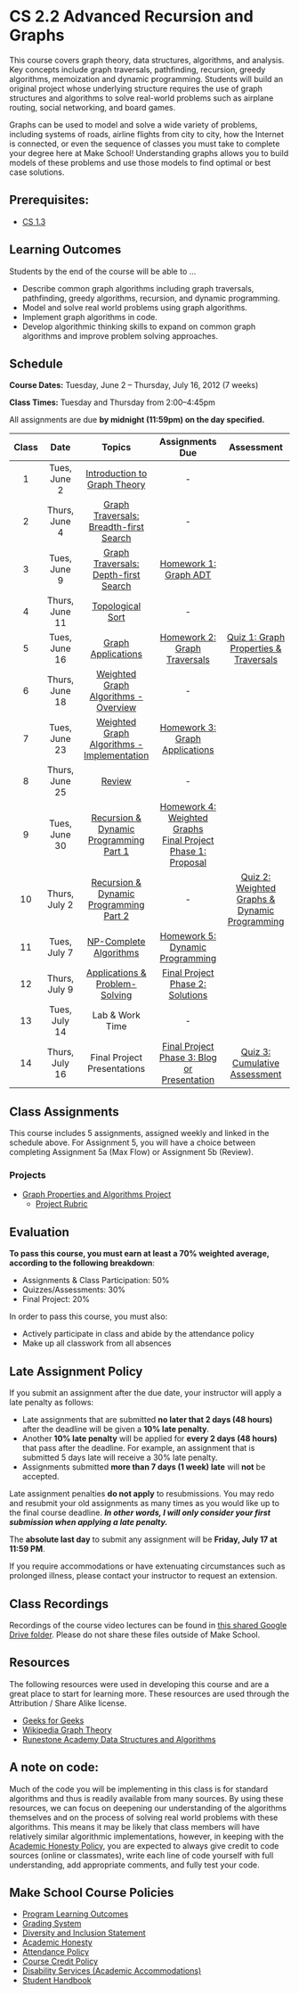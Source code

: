 # CS 2.2 Advanced Recursion and Graphs

This course covers graph theory, data structures, algorithms, and analysis. Key concepts include graph traversals, pathfinding, recursion, greedy algorithms, memoization and dynamic programming. Students will build an original project whose underlying structure requires the use of graph structures and algorithms to solve real-world problems such as airplane routing, social networking, and board games.

Graphs can be used to model and solve a wide variety of problems, including systems of roads, airline flights from city to city, how the Internet is connected, or even the sequence of classes you must take to complete your degree here at Make School! Understanding graphs allows you to build models of these problems and use those models to find optimal or best case solutions.

## Prerequisites:  

- [CS 1.3](https://github.com/Make-School-Courses/CS-1.3-Core-Data-Structures)

## Learning Outcomes

Students by the end of the course will be able to ...

- Describe common graph algorithms including graph traversals, pathfinding, greedy algorithms, recursion, and dynamic programming.
- Model and solve real world problems using graph algorithms.
- Implement graph algorithms in code.
- Develop algorithmic thinking skills to expand on common graph algorithms and improve problem solving approaches.

## Schedule

**Course Dates:** Tuesday, June 2 – Thursday, July 16, 2012 (7 weeks)

**Class Times:** Tuesday and Thursday from 2:00–4:45pm

All assignments are due **by midnight (11:59pm) on the day specified.**

| Class | Date | Topics | Assignments Due | Assessment |
|:-----:|:----:|:------:| :---------: | :--------: |
|  1 | Tues, June 2 | [Introduction to Graph Theory](Lessons/01-Intro-to-Graph-Theory) | - |
|  2 | Thurs, June 4 | [Graph Traversals: Breadth-first Search](Lessons/02-Graph-Traversals-BFS) | - |
|  3 | Tues, June 9 | [Graph Traversals: Depth-first Search](Lessons/03-Graph-Traversals-DFS) | [Homework 1: Graph ADT](Assignments/01-Graph-ADT) |
|  4 | Thurs, June 11 | [Topological Sort](Lessons/04-Topological-Sort) | - |  |
|  5 | Tues, June 16 | [Graph Applications](https://docs.google.com/presentation/d/1ykYtxuS-L2UemvAykJrW0m11oTyCyDrB6gQbTzaz6jE/edit?usp=sharing) | [Homework 2: Graph Traversals](Assignments/02-Graph-Traversals) | [Quiz 1: Graph Properties & Traversals](Assessments/Quiz-1-Study-Guide) |
|  6 | Thurs, June 18 | [Weighted Graph Algorithms - Overview](https://docs.google.com/presentation/d/1mvH1YpsiDTl8T_fB6xYF_gkwF_M11DDCme8Agd0EACc/edit?usp=sharing) | - |
|  7 | Tues, June 23 | [Weighted Graph Algorithms - Implementation](https://docs.google.com/presentation/d/1UGOzxEXlPRV-Mlwfg-hEBovL-3ZkAQgUlaZbmJzt3fU/edit?usp=sharing) | [Homework 3: Graph Applications](Assignments/03-Graph-Applications) |
|  8 | Thurs, June 25 | [Review](https://docs.google.com/presentation/d/1Nssu35WyawQzsmKHlpJr5vfZr25MwAoLOHsV0JsZCDY/edit?usp=sharing) | - |
|  9 | Tues, June 30 | [Recursion & Dynamic Programming Part 1](Lessons/07-Dynamic-Programming) | [Homework 4: Weighted Graphs](Assignments/04-Weighted-Graphs)<br>[Final Project Phase 1: Proposal](Projects/Graph-Project) |
|  10 | Thurs, July 2 | [Recursion & Dynamic Programming Part 2](Lessons/08-More-Dynamic-Programming) | - | [Quiz 2: Weighted Graphs & Dynamic Programming](Assessments/Quiz-2-Study-Guide) |
|  11 | Tues, July 7 | [NP-Complete Algorithms](Lessons/13-NP-Complete) | [Homework 5: Dynamic Programming](Assignments/05-Dynamic-Programming) |
|  12 | Thurs, July 9 | [Applications & Problem-Solving](Lessons/11-Graph-Applications) | [Final Project Phase 2: Solutions](Projects/Graph-Project) |
|  13 | Tues, July 14 | Lab & Work Time | - |  |
|  14 | Thurs, July 16 | Final Project Presentations | [Final Project Phase 3: Blog or Presentation](Projects/Graph-Project) | [Quiz 3: Cumulative Assessment](Assessments/Quiz-3-Study-Guide) |

## Class Assignments

This course includes 5 assignments, assigned weekly and linked in the schedule above. For Assignment 5, you will have a choice between completing Assignment 5a (Max Flow) or Assignment 5b (Review).

### Projects

- [Graph Properties and Algorithms Project](Assignments/Graph-Project.md)
  - [Project Rubric](https://docs.google.com/document/d/1hq2D0HFCVIqkEI0HvE3SxCUlhNkSdG1Xoe62b3g9wp4/edit?usp=sharing)

## Evaluation

**To pass this course, you must earn at least a 70% weighted average, according to the following breakdown**:

- Assignments & Class Participation: 50%
- Quizzes/Assessments: 30%
- Final Project: 20%

In order to pass this course, you must also:

- Actively participate in class and abide by the attendance policy
- Make up all classwork from all absences

## Late Assignment Policy

If you submit an assignment after the due date, your instructor will apply a late penalty as follows:

- Late assignments that are submitted **no later that 2 days (48 hours)** after the deadline will be given a **10% late penalty**.
- Another **10% late penalty** will be applied for **every 2 days (48 hours)** that pass after the deadline. For example, an assignment that is submitted 5 days late will receive a 30% late penalty.
- Assignments submitted **more than 7 days (1 week) late** will **not** be accepted.

Late assignment penalties **do not apply** to resubmissions. You may redo and resubmit your old assignments as many times as you would like up to the final course deadline. _**In other words, I will only consider your first submission when applying a late penalty.**_

The **absolute last day** to submit any assignment will be **Friday, July 17 at 11:59 PM**.

If you require accommodations or have extenuating circumstances such as prolonged illness, please contact your instructor to request an extension.

## Class Recordings

Recordings of the course video lectures can be found in [this shared Google Drive folder](https://drive.google.com/drive/u/0/folders/1AGfMCI75bF2JWzEFjIBoxnJSNv8H0bWu). Please do not share these files outside of Make School.

## Resources

The following resources were used in developing this course and are a great place to start for learning more.  These resources are used through the Attribution / Share Alike license.
- [Geeks for Geeks](https://www.geeksforgeeks.org/graph-data-structure-and-algorithms/)
- [Wikipedia Graph Theory](https://en.wikipedia.org/wiki/Graph_theory)
- [Runestone Academy Data Structures and Algorithms](https://runestone.academy/runestone/static/pythonds/index.html)

## A note on code:

Much of the code you will be implementing in this class is for standard algorithms and thus is readily available from many sources. By using these resources, we can focus on deepening our understanding of the algorithms themselves and on the process of solving real world problems with these algorithms.  This means it may be likely that class members will have relatively similar algorithmic implementations, however, in keeping with the [Academic Honesty Policy](https://make.sc/academic-honesty-policy), you are expected to always give credit to code sources (online or classmates), write each line of code yourself with full understanding, add appropriate comments, and fully test your code.

## Make School Course Policies

- [Program Learning Outcomes](https://make.sc/program-learning-outcomes)
- [Grading System](https://make.sc/grading-system)
- [Diversity and Inclusion Statement](https://make.sc/diversity-and-inclusion-statement)
- [Academic Honesty](https://make.sc/academic-honesty-policy)
- [Attendance Policy](https://make.sc/attendance-policy)
- [Course Credit Policy](https://make.sc/course-credit-policy)
- [Disability Services (Academic Accommodations)](https://make.sc/disability-services)
- [Student Handbook](https://make.sc/student-handbook)
